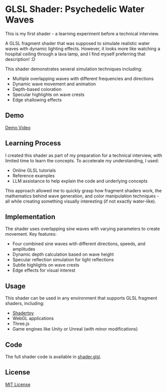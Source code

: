 # GLSL Shader: Psychedelic Water Waves

This is my first shader - a learning experiment before a technical interview.

A GLSL fragment shader that was supposed to simulate realistic water waves with dynamic lighting effects. However, it looks more like watching a hospital ceiling through a lava lamp, and I find myself preferring that description! :D 

This shader demonstrates several simulation techniques including:
- Multiple overlapping waves with different frequencies and directions
- Dynamic wave movement and animation
- Depth-based coloration
- Specular highlights on wave crests
- Edge shallowing effects

## Demo

[Demo Video](./demo/water-shader-demo.mp4)

## Learning Process

I created this shader as part of my preparation for a technical interview, with limited time to learn the concepts. To accelerate my understanding, I used:
- Online GLSL tutorials
- Reference examples
- LLM assistance to help explain the code and underlying concepts

This approach allowed me to quickly grasp how fragment shaders work, the mathematics behind wave generation, and color manipulation techniques - all while creating something visually interesting (if not exactly water-like).

## Implementation

The shader uses overlapping sine waves with varying parameters to create movement. Key features:
- Four combined sine waves with different directions, speeds, and amplitudes
- Dynamic depth calculation based on wave height
- Specular reflection simulation for light reflections
- Subtle highlights on wave crests
- Edge effects for visual interest

## Usage

This shader can be used in any environment that supports GLSL fragment shaders, including:
- [Shadertoy](https://www.shadertoy.com/)
- WebGL applications
- Three.js
- Game engines like Unity or Unreal (with minor modifications)

## Code

The full shader code is available in [shader.glsl](./shader.glsl).

## License

[MIT License](./LICENSE)